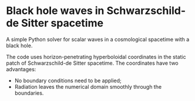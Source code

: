 # Black hole waves in Schwarzschild-de Sitter spacetime
A simple Python solver for scalar waves in a cosmological spacetime with a black hole.

The code uses horizon-penetrating hyperboloidal coordinates in the static patch of Schwarzschild-de Sitter spacetime. The coordinates have two advantages:
- No boundary conditions need to be applied;
- Radiation leaves the numerical domain smoothly through the boundaries.
